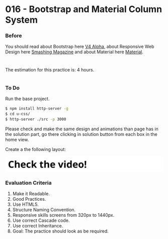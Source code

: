 # 016 - Bootstrap and Material Column System

### Before 
You should read about Bootstrap here [V4 Alpha][2], about Responsive Web Design here [Smashing Magazine][1] and about Material here [Material][3].

#
The estimation for this practice is: 4 hours.
#

### To Do

Run the base project.

```sh
$ npm install http-server -g
$ cd u-css/
$ http-server ./src -p 3000
```

Please check and make the same design and animations than page has in the solution part, go there clicking in solution button from each box in the home view.

Create a the following layout:

[![IMAGE ALT TEXT HERE](./../image-click.svg)](https://drive.google.com/a/talosdigital.com/file/d/13a5ci0ZINqH3xltSgpHYau13VYk9M-Qr/view?usp=sharing)

### Evaluation Criteria

1. Make it Readable.
2. Good Practices.
3. Use HTML5.
4. Structure Naming Convention.
5. Responsive skills screens from 320px to 1440px.
6. Use correct Cascade code.
7. Use correct Inheritance.
8. Goal: The practice should look as be required.

[1]: https://www.smashingmagazine.com/2011/01/guidelines-for-responsive-web-design/ 
[2]: https://v4-alpha.getbootstrap.com/layout/grid/
[3]: https://material.io/guidelines/layout/responsive-ui.html#

